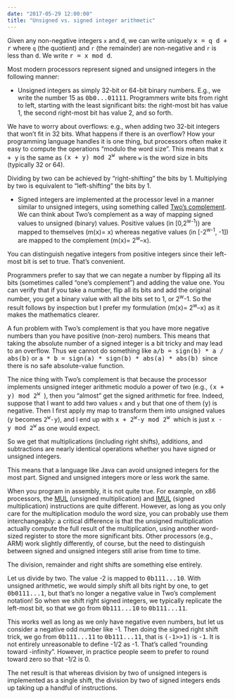 ```yaml
---
date: "2017-05-29 12:00:00"
title: "Unsigned vs. signed integer arithmetic"
---
```




Given any non-negative integers `x` and <tt>d</tt>, we can write uniquely <tt>x = q d + r</tt> where `q` (the quotient) and `r` (the remainder) are non-negative and `r` is less than <tt>d</tt>. We write <tt>r = x mod d</tt>.

Most modern processors represent signed and unsigned integers in the following manner:

- Unsigned integers as simply 32-bit or 64-bit binary numbers. E.g., we write the number 15 as <tt>0b0...01111</tt>. Programmers write bits from right to left, starting with the least significant bits: the right-most bit has value 1, the second right-most bit has value 2, and so forth.

We have to worry about overflows: e.g., when adding two 32-bit integers that won&rsquo;t fit in 32 bits. What happens if there is an overflow? How your programming language handles it is one thing, but processors often make it easy to compute the operations &ldquo;modulo the word size&rdquo;. This means that <tt>x + y</tt> is the same as <tt>(x + y) mod 2<sup>w</sup> </tt> where `w` is the word size in bits (typically 32 or 64).

Dividing by two can be achieved by &ldquo;right-shifting&rdquo; the bits by 1. Multiplying by two is equivalent to &ldquo;left-shifting&rdquo; the bits by 1.
- Signed integers are implemented at the processor level in a manner similar to unsigned integers, using something called [Two&rsquo;s complement](https://en.wikipedia.org/wiki/Two%27s_complement). We can think about Two&rsquo;s complement as a way of mapping signed values to unsigned (binary) values. Positive values (in [0,2<sup>w-1</sup>)) are mapped to themselves (m(<tt>x</tt>)= <tt>x</tt>) whereas negative values (in [-2<sup>w-1</sup>, -1]) are mapped to the complement (m(<tt>x</tt>)= 2<sup>w</sup>&#8211;<tt>x</tt>).

You can distinguish negative integers from positive integers since their left-most bit is set to true. That&rsquo;s convenient.

Programmers prefer to say that we can negate a number by flipping all its bits (sometimes called &ldquo;one&rsquo;s complement&rdquo;) and adding the value one. You can verify that if you take a number, flip all its bits and add the original number, you get a binary value with all the bits set to 1, or 2<sup>w</sup>-1. So the result follows by inspection but I prefer my formulation (m(<tt>x</tt>)= 2<sup>w</sup>&#8211;<tt>x</tt>) as it makes the mathematics clearer.


A fun problem with Two&rsquo;s complement is that you have more negative numbers than you have positive (non-zero) numbers. This means that taking the absolute number of a signed integer is a bit tricky and may lead to an overflow. Thus we cannot do something like <tt>a/b = sign(b) * a / abs(b)</tt> or <tt>a * b = sign(a) * sign(b) * abs(a) * abs(b) </tt> since there is no safe absolute-value function.

The nice thing with Two&rsquo;s complement is that because the processor implements unsigned integer arithmetic modulo a power of two (e.g., <tt>(x + y) mod 2<sup>w</sup> </tt>), then you &ldquo;almost&rdquo; get the signed arithmetic for free. Indeed, suppose that I want to add two values `x` and `y` but that one of them (<tt>y</tt>) is negative. Then I first apply my map to transform them into unsigned values (<tt>y</tt> becomes <tt>2<sup>w</sup>-y</tt>), and I end up with <tt>x + 2<sup>w</sup>-y mod 2<sup>w</sup> </tt> which is just <tt>x - y mod 2<sup>w</sup></tt> as one would expect.

So we get that multiplications (including right shifts), additions, and subtractions are nearly identical operations whether you have signed or unsigned integers.

This means that a language like Java can avoid unsigned integers for the most part. Signed and unsigned integers more or less work the same.

When you program in assembly, it is not quite true. For example, on x86 processors, the [MUL](http://x86.renejeschke.de/html/file_module_x86_id_210.html) (unsigned multiplication) and [IMUL](https://c9x.me/x86/html/file_module_x86_id_138.html) (signed multiplication) instructions are quite different. However, as long as you only care for the multiplication modulo the word size, you can probably use them interchangeably: a critical difference is that the unsigned multiplication actually compute the full result of the multiplication, using another word-sized register to store the more significant bits. Other processors (e.g., ARM) work slightly differently, of course, but the need to distinguish between signed and unsigned integers still arise from time to time.

The division, remainder and right shifts are something else entirely.

Let us divide by two. The value -2 is mapped to <tt>0b111...10</tt>. With unsigned arithmetic, we would simply shift all bits right by one, to get <tt>0b0111...1</tt>, but that&rsquo;s no longer a negative value in Two&rsquo;s complement notation! So when we shift right signed integers, we typically replicate the left-most bit, so that we go from <tt>0b111...10</tt> to <tt>0b111...11</tt>.

This works well as long as we only have negative even numbers, but let us consider a negative odd number like -1. Then doing the signed right shift trick, we go from <tt>0b111...11</tt> to <tt>0b111...11</tt>, that is <tt>(-1>>1)</tt> is <tt>-1</tt>. It is not entirely unreasonable to define -1/2 as -1. That&rsquo;s called &ldquo;rounding toward -infinity&rdquo;. However, in practice people seem to prefer to round toward zero so that -1/2 is 0.

The net result is that whereas division by two of unsigned integers is implemented as a single shift, the division by two of signed integers ends up taking up a handful of instructions.

